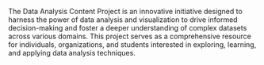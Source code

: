 The Data Analysis Content Project is an innovative initiative designed to harness the power of data analysis and visualization to drive informed decision-making and foster a deeper understanding of complex datasets across various domains. This project serves as a comprehensive resource for individuals, organizations, and students interested in exploring, learning, and applying data analysis techniques.
